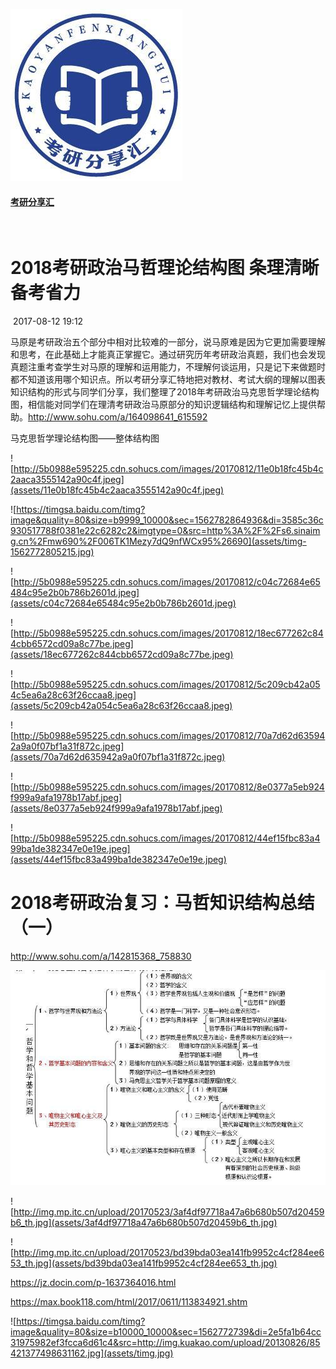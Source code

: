 

[![img](assets/0b08921088df47ec8024767d6dfbea85_1492499639849.jpg)](https://mp.sohu.com/profile?xpt=ODE1NDI1MzEyQHFxLmNvbQ==&_f=index_pagemp_1&spm=smpc.content.author.1.1562772957760hUB1ljs)             

####                      [考研分享汇](https://mp.sohu.com/profile?xpt=ODE1NDI1MzEyQHFxLmNvbQ==&_f=index_pagemp_1&spm=smpc.content.author.2.1562772957760hUB1ljs)             

​                                                                                                                       

#     2018考研政治马哲理论结构图 条理清晰备考省力

​         2017-08-12 19:12                       

马原是考研政治五个部分中相对比较难的一部分，说马原难是因为它更加需要理解和思考，在此基础上才能真正掌握它。通过研究历年考研政治真题，我们也会发现真题注重考查学生对马原的理解和运用能力，不理解何谈运用，只是记下来做题时都不知道该用哪个知识点。所以考研分享汇特地把对教材、考试大纲的理解以图表知识结构的形式与同学们分享，我们整理了2018年考研政治马克思哲学理论结构图，相信能对同学们在理清考研政治马原部分的知识逻辑结构和理解记忆上提供帮助。http://www.sohu.com/a/164098641_615592

马克思哲学理论结构图——整体结构图

![http://5b0988e595225.cdn.sohucs.com/images/20170812/11e0b18fc45b4c2aaca3555142a90c4f.jpeg](assets/11e0b18fc45b4c2aaca3555142a90c4f.jpeg)



![https://timgsa.baidu.com/timg?image&quality=80&size=b9999_10000&sec=1562782864936&di=3585c36c930517788f0381e22c6282c2&imgtype=0&src=http%3A%2F%2Fs6.sinaimg.cn%2Fmw690%2F006TK1Mezy7dQ9nfWCx95%26690](assets/timg-1562772805215.jpg)





![http://5b0988e595225.cdn.sohucs.com/images/20170812/c04c72684e65484c95e2b0b786b2601d.jpeg](assets/c04c72684e65484c95e2b0b786b2601d.jpeg)





![http://5b0988e595225.cdn.sohucs.com/images/20170812/18ec677262c844cbb6572cd09a8c77be.jpeg](assets/18ec677262c844cbb6572cd09a8c77be.jpeg)



![http://5b0988e595225.cdn.sohucs.com/images/20170812/5c209cb42a054c5ea6a28c63f26ccaa8.jpeg](assets/5c209cb42a054c5ea6a28c63f26ccaa8.jpeg)



![http://5b0988e595225.cdn.sohucs.com/images/20170812/70a7d62d635942a9a0f07bf1a31f872c.jpeg](assets/70a7d62d635942a9a0f07bf1a31f872c.jpeg)



![http://5b0988e595225.cdn.sohucs.com/images/20170812/8e0377a5eb924f999a9afa1978b17abf.jpeg](assets/8e0377a5eb924f999a9afa1978b17abf.jpeg)



![http://5b0988e595225.cdn.sohucs.com/images/20170812/44ef15fbc83a499ba1de382347e0e19e.jpeg](assets/44ef15fbc83a499ba1de382347e0e19e.jpeg)





# 2018考研政治复习：马哲知识结构总结（一）

http://www.sohu.com/a/142815368_758830



![点击查看源网页](assets/timg-1562772773098.jpg)

![http://img.mp.itc.cn/upload/20170523/3af4df97718a47a6b680b507d20459b6_th.jpg](assets/3af4df97718a47a6b680b507d20459b6_th.jpg)



![http://img.mp.itc.cn/upload/20170523/bd39bda03ea141fb9952c4cf284ee653_th.jpg](assets/bd39bda03ea141fb9952c4cf284ee653_th.jpg)







https://jz.docin.com/p-1637364016.html

https://max.book118.com/html/2017/0611/113834921.shtm

![https://timgsa.baidu.com/timg?image&quality=80&size=b10000_10000&sec=1562772739&di=2e5fa1b64cc31975982ef3fcca6d61c4&src=http://img.kuakao.com/upload/20130826/85421377498631162.jpg](assets/timg.jpg)